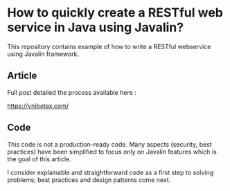 # How to quickly create a RESTful web service in Java using Javalin?
This repository contains example of how to write a RESTful webservice using Javalin framework.

## Article
Full post detailed the process available here :

https://vnibotex.com/

## Code
This code is not a production-ready code. Many aspects (security, best practices) have been simplified to focus only on Javalin features
which is the goal of this article.

I consider explainable and straightforward code as a first step to solving problems; best practices and design patterns come next.
